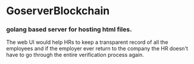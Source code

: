 # GoserverBlockchain
### golang based server for hosting html files.
The web UI would help HRs to keep a transparent record of all the employees and if the employer ever return to the company the HR doesn't have to go through the entire verification process again.
